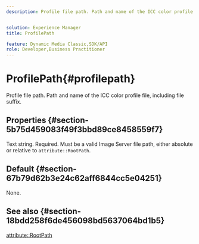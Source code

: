 ```yaml
---
description: Profile file path. Path and name of the ICC color profile file, including file suffix.


solution: Experience Manager
title: ProfilePath

feature: Dynamic Media Classic,SDK/API
role: Developer,Business Practitioner
---
```


# ProfilePath{#profilepath}

Profile file path. Path and name of the ICC color profile file, including file suffix.

## Properties {#section-5b75d459083f49f3bbd89ce8458559f7}

Text string. Required. Must be a valid Image Server file path, either absolute or relative to `attribute::RootPath`.

## Default {#section-67b79d62b3e24c62aff6844cc5e04251}

None.

## See also {#section-18bdd258f6de456098bd5637064bd1b5}

[attribute::RootPath](../../../../../ir-api/material-cat/image-rendering-api-ref/c-ir-material-catalog/c-ir-attributes-reference/r-ir-rootpath.md#reference-a4d7c96b62e14fcbad1740c702f160f3) 
